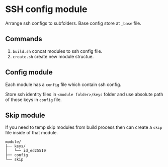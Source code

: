 # SSH config module

Arrange ssh configs to subfolders. Base config store at `_base` file.

## Commands

1.  `build.sh` concat modules to ssh config file.
2.  `create.sh` create new module structue.

## Config module

Each module has a `config` file which contain ssh config.

Store ssh identity files in `<module folder>/keys` folder and use absolute path of those keys in `config` file.

## Skip module

If you need to temp skip modules from build process then can create a `skip` file inside of that module.

```
module/
├── keys/
│   └── id_ed25519
├── config
└── skip
```
